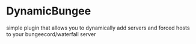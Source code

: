 # DynamicBungee
 simple plugin that allows you to dynamically add servers and forced hosts to your bungeecord/waterfall server
